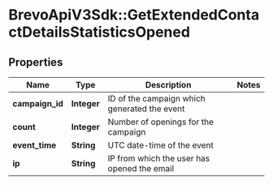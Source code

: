 # BrevoApiV3Sdk::GetExtendedContactDetailsStatisticsOpened

## Properties
Name | Type | Description | Notes
------------ | ------------- | ------------- | -------------
**campaign_id** | **Integer** | ID of the campaign which generated the event | 
**count** | **Integer** | Number of openings for the campaign | 
**event_time** | **String** | UTC date-time of the event | 
**ip** | **String** | IP from which the user has opened the email | 


